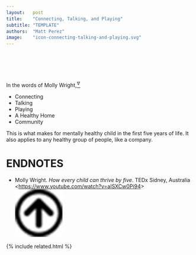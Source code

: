 ```yaml
---
layout:   post
title:    "Connecting, Talking, and Playing"
subtitle: "TEMPLATE"
authors:  "Matt Perez"
image:    "icon-connecting-talking-and-playing.svg"
---
```


<div style="display:none;">
  <ul>
   <li>Connecting</li>
   <li>Talking</li>
   <li>Playing</li>
   <li>A Healthy Home</li>
   <li>Community</li>
  </ul>
</div>

<h1>&nbsp;</h1>
 <p>In the words of Molly Wright,<a href="#en01"><sup id="bm01">&hairsp;&nabla;&hairsp;</sup></a></p>
  <ul>
   <li>Connecting</li>
   <li>Talking</li>
   <li>Playing</li>
   <li>A Healthy Home</li>
   <li>Community</li>
  </ul>
  <p>This is what makes for mentally healthy child in the first five years of life. It also applies to any healthy group of people, like a company.</p>

<h1 class="_section">ENDNOTES</h1>
 <ul>
  <li id="en01">
   <p class="_list-item">
    Molly Wright.
    <em>How every child can thrive by five</em>.
    TEDx Sidney, Australia
    &lt;<a href="https://www.youtube.com/watch?v=aISXCw0Pi94" target="_blank">https://www.youtube.com/watch?v=aISXCw0Pi94</a>&gt;
    <a class="_uparrow" href="#bm01"><img src="/assets/img/arrow-up-icon.png"></a>
   </p>
  </li>
 </ul>

{% include related.html %}
